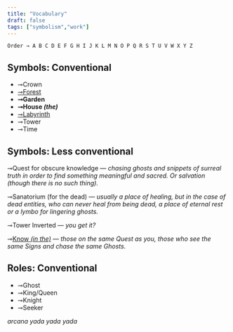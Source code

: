 ```yaml
---
title: "Vocabulary"
draft: false
tags: ["symbolism","work"]
---
```


` Order → A B C D E F G H I J K L M N O P Q R S T U V W X Y Z
`

## Symbols: Conventional

* ⊸Crown
* [⊸Forest](https://www.instagram.com/transition_space/)
* **⊸Garden**
* **⊸House _(the)_**
* [⊸Labyrinth](https://www.labyrinthdesigners.org)
* ⊸Tower
* ⊸Time

## Symbols: Less conventional

⊸Quest for obscure knowledge — _chasing ghosts and snippets of surreal truth in order to find something meaningful and sacred. Or salvation (though there is no such thing)._

⊸Sanatorium (for the dead) — _usually a place of healing, but in the case of dead entities, who can never heal from being dead, a place of eternal rest or a lymbo for lingering ghosts._

⊸Tower Inverted — _you get it?_

⊸[Know _(in the)_](https://www.instagram.com/stories/highlights/18092344267086797/) — _those on the same Quest as you, those who see the same Signs and chase the same Ghosts._

## Roles: Conventional

* ⊸Ghost
* ⊸King/Queen
* ⊸Knight
* ⊸Seeker

_arcana yada yada yada_